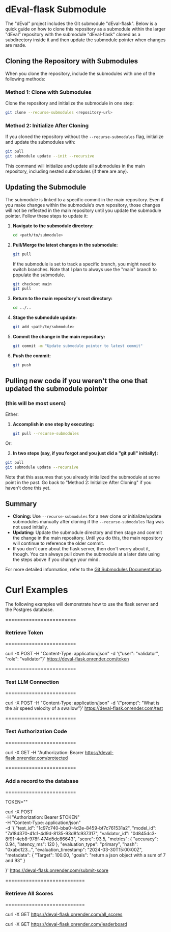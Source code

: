 # dEval-flask Submodule

The "dEval" project includes the Git submodule "dEval-flask". Below is a quick guide on how to clone this repository as a submodule within the larger "dEval" repository with the submodule "dEval-flask" cloned as a subdirectory inside it and then update the submodule pointer when changes are made.

## Cloning the Repository with Submodules

When you clone the repository, include the submodules with one of the following methods:

### Method 1: Clone with Submodules

Clone the repository and initialize the submodule in one step:

```bash
git clone --recurse-submodules <repository-url>
```

### Method 2: Initialize After Cloning

If you cloned the repository without the `--recurse-submodules` flag, initialize and update the submodules with:

```bash
git pull
git submodule update --init --recursive
```

This command will initialize and update all submodules in the main repository, including nested submodules (if there are any).

## Updating the Submodule

The submodule is linked to a specific commit in the main repository. Even if you make changes within the submodule’s own repository, those changes will not be reflected in the main repository until you update the submodule pointer. Follow these steps to update it:

1. **Navigate to the submodule directory:**

   ```bash
   cd <path/to/submodule>
   ```

2. **Pull/Merge the latest changes in the submodule:**

   ```bash
   git pull
   ```

   If the submodule is set to track a specific branch, you might need to switch branches. Note that I plan to always use the "main" branch to populate the submodule.

   ```bash
   git checkout main
   git pull
   ```

3. **Return to the main repository's root directory:**

   ```bash
   cd ../..
   ```

4. **Stage the submodule update:**

   ```bash
   git add <path/to/submodule>
   ```

5. **Commit the change in the main repository:**

   ```bash
   git commit -m "Update submodule pointer to latest commit"
   ```

6. **Push the commit:**

   ```bash
   git push
   ```
## Pulling new code if you weren't the one that updated the submodule pointer
### (this will be most users)

Either:

1. **Accomplish in one step by executing:**

   ```bash
   git pull --recurse-submodules
   ```
   
Or:

2.  **In two steps (say, if you forgot and you just did a "git pull" initially):**

   ```bash
   git pull
   git submodule update --recursive
   ```

   Note that this assumes that you already initialized the submodule at some point in the past. Go back to "Method 2: Initialize After Cloning" if you haven't done this yet.
   
## Summary

- **Cloning:** Use `--recurse-submodules` for a new clone or initialize/update submodules manually after cloning if the `--recurse-submodules` flag was not used initially.
- **Updating:** Update the submodule directory and then stage and commit the change in the main repository. Until you do this, the main repository will continue to reference the older commit.
- If you don't care about the flask server, then don't worry about it, though.  You can always pull down the submodule at a later date using the steps above if you change your mind.

For more detailed information, refer to the [Git Submodules Documentation](https://git-scm.com/book/en/v2/Git-Tools-Submodules).

# Curl Examples

The following examples will demonstrate how to use the flask server and the Postgres database.

========================
### Retrieve Token
========================

curl -X POST -H "Content-Type: application/json" -d '{"user": "validator", "role": "validator"}' https://deval-flask.onrender.com/token

========================
### Test LLM Connection
========================

curl -X POST -H "Content-Type: application/json" -d '{"prompt": "What is the air speed velocity of a swallow"}' https://deval-flask.onrender.com/test

========================
### Test Authorization Code
========================

curl -X GET -H "Authorization: Bearer <your token here> https://deval-flask.onrender.com/protected

========================
### Add a record to the database
========================

TOKEN="<token here>"

curl -X POST \
  -H "Authorization: Bearer $TOKEN" \
  -H "Content-Type: application/json" \
  -d '{
    "test_id": "1c97c740-bba0-4d2e-8459-bf7c761531a2",
    "model_id": "7a18d370-41c1-4d9d-8135-93d8fc937317",
    "validator_id": "0d845dc3-8f91-4eb8-978f-474d5dc86643",
    "score": 93.5,
    "metrics": {
      "accuracy": 0.94,
      "latency_ms": 120
    },
    "evaluation_type": "primary",
    "hash": "0xabc123...",
    "evaluation_timestamp": "2024-03-30T15:00:00Z",
    "metadata": {
      "Target": 100.00,
      "goals": "return a json object with a sum of 7 and 93"
    }

  }' https://deval-flask.onrender.com/submit-score

===========================
### Retrieve All Scores
===========================

curl -X GET https://deval-flask.onrender.com/all_scores

curl -X GET https://deval-flask.onrender.com/leaderboard
